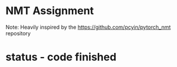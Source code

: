 # NMT Assignment
Note: Heavily inspired by the https://github.com/pcyin/pytorch_nmt repository

# status - code finished
